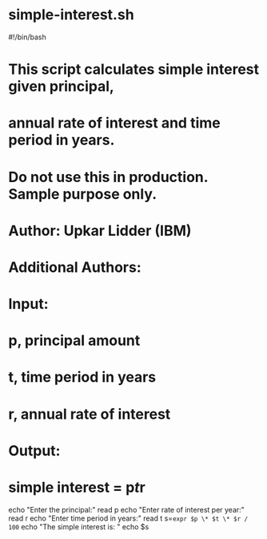 # simple-interest.sh
  #!/bin/bash
   # This script calculates simple interest given principal,
   # annual rate of interest and time period in years.
   # Do not use this in production. Sample purpose only.
   # Author: Upkar Lidder (IBM)
   # Additional Authors:
   # <your GitHub username>
   # Input:
   # p, principal amount
   # t, time period in years
   # r, annual rate of interest
   # Output:
   # simple interest = p*t*r
   echo "Enter the principal:"
   read p
   echo "Enter rate of interest per year:"
   read r
   echo "Enter time period in years:"
   read t
   s=`expr $p \* $t \* $r / 100`
   echo "The simple interest is: "
   echo $s
